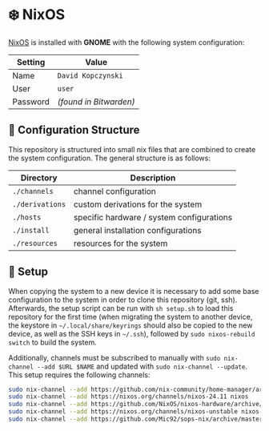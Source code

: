 # ❄️ NixOS
[NixOS](https://nixos.org/download/#nix-install-linux) is installed with **GNOME** with the following system configuration:

| Setting | Value |
| --- | --- |
| Name | `David Kopczynski` |
| User | `user` |
| Password | *(found in Bitwarden)* |

## 📁 Configuration Structure
This repository is structured into small nix files that are combined to create the system configuration. The general structure is as follows:

| Directory | Description |
| --- | --- |
| `./channels` | channel configuration |
| `./derivations` | custom derivations for the system |
| `./hosts` | specific hardware / system configurations |
| `./install` | general installation configurations |
| `./resources` | resources for the system |

## 🚀 Setup
When copying the system to a new device it is necessary to add some base configuration to the system in order to clone this repository (git, ssh). Afterwards, the setup script can be run with `sh setup.sh` to load this repository for the first time (when migrating the system to another device, the keystore in `~/.local/share/keyrings` should also be copied to the new device, as well as the SSH keys in `~/.ssh`), followed by `sudo nixos-rebuild switch` to build the system.

Additionally, channels must be subscribed to manually with `sudo nix-channel --add $URL $NAME` and updated with `sudo nix-channel --update`. This setup requires the following channels:

```bash
sudo nix-channel --add https://github.com/nix-community/home-manager/archive/release-24.11.tar.gz home-manager
sudo nix-channel --add https://nixos.org/channels/nixos-24.11 nixos
sudo nix-channel --add https://github.com/NixOS/nixos-hardware/archive/master.tar.gz nixos-hardware
sudo nix-channel --add https://nixos.org/channels/nixos-unstable nixos-unstable
sudo nix-channel --add https://github.com/Mic92/sops-nix/archive/master.tar.gz sops-nix
```

